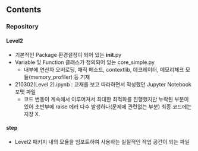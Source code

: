 ## Contents
### Repository 
#### Level2
+ 기본적인 Package 환경설정이 되어 있는 __init__.py
+ Variable 및 Function 클래스가 정의되어 있는 core_simple.py
	- 내부에 연산자 오버로딩, 매직 메소드, contextlib, 데코레이터, 메모리체크 모듈(memory_profiler) 등 기재
+ 210302(Level 2).ipynb : 교재를 보고 따라하면서 작성했던 Jupyter Notebook 포맷 파일
	- 코드 변동이 계속해서 이루어져서 최대한 최적화를 진행했지만 누락된 부분이 있어 초반부에 raise 에러 다수 발생하나(문제에 관련없는 부분) 최종 코드에는 지장 X.

#### step
+ Level2 패키지 내의 모듈을 임포트하여 사용하는 실질적인 작업 공간이 되는 파일
